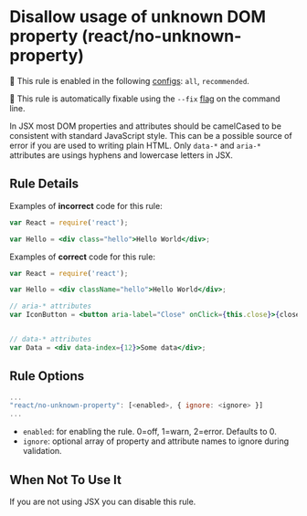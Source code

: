 # Disallow usage of unknown DOM property (react/no-unknown-property)

💼 This rule is enabled in the following [configs](https://github.com/jsx-eslint/eslint-plugin-react#shareable-configurations): `all`, `recommended`.

🔧 This rule is automatically fixable using the `--fix` [flag](https://eslint.org/docs/latest/user-guide/command-line-interface#--fix) on the command line.

In JSX most DOM properties and attributes should be camelCased to be consistent with standard JavaScript style. This can be a possible source of error if you are used to writing plain HTML.
Only `data-*` and `aria-*` attributes are usings hyphens and lowercase letters in JSX.

## Rule Details

Examples of **incorrect** code for this rule:

```jsx
var React = require('react');

var Hello = <div class="hello">Hello World</div>;
```

Examples of **correct** code for this rule:

```jsx
var React = require('react');

var Hello = <div className="hello">Hello World</div>;

// aria-* attributes
var IconButton = <button aria-label="Close" onClick={this.close}>{closeIcon}</button>;


// data-* attributes
var Data = <div data-index={12}>Some data</div>;

```

## Rule Options

```js
...
"react/no-unknown-property": [<enabled>, { ignore: <ignore> }]
...
```

- `enabled`: for enabling the rule. 0=off, 1=warn, 2=error. Defaults to 0.
- `ignore`: optional array of property and attribute names to ignore during validation.

## When Not To Use It

If you are not using JSX you can disable this rule.
